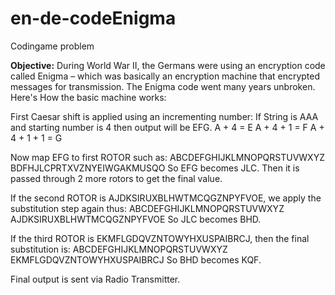 # en-de-codeEnigma
Codingame problem

**Objective:**
During World War II, the Germans were using an encryption code called Enigma – which was basically an encryption machine that encrypted messages for transmission. The Enigma code went many years unbroken. Here's How the basic machine works:

First Caesar shift is applied using an incrementing number:
If String is AAA and starting number is 4 then output will be EFG.
A + 4 = E
A + 4 + 1 = F
A + 4 + 1 + 1 = G

Now map EFG to first ROTOR such as:
ABCDEFGHIJKLMNOPQRSTUVWXYZ
BDFHJLCPRTXVZNYEIWGAKMUSQO
So EFG becomes JLC. Then it is passed through 2 more rotors to get the final value.

If the second ROTOR is AJDKSIRUXBLHWTMCQGZNPYFVOE, we apply the substitution step again thus:
ABCDEFGHIJKLMNOPQRSTUVWXYZ
AJDKSIRUXBLHWTMCQGZNPYFVOE
So JLC becomes BHD.

If the third ROTOR is EKMFLGDQVZNTOWYHXUSPAIBRCJ, then the final substitution is:
ABCDEFGHIJKLMNOPQRSTUVWXYZ
EKMFLGDQVZNTOWYHXUSPAIBRCJ
So BHD becomes KQF.

Final output is sent via Radio Transmitter.
